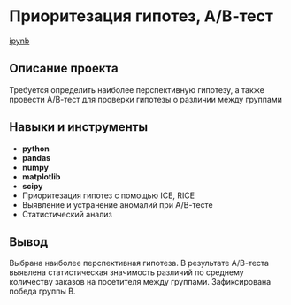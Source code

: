 # Приоритезация гипотез, А/В-тест

[ipynb](https://github.com/VellStef/Portfolio/blob/main/Hypothesis%20prioritization%2C%20AB-test/Приоритизация%20гипотез%2C%20A:B-тест.ipynb)

## Описание проекта

Требуется определить наиболее перспективную гипотезу, а также провести А/В-тест для проверки гипотезы о различии между группами



## Навыки и инструменты

- **python**
- **pandas**
- **numpy**
- **matplotlib**
- **scipy**
- Приоритезация гипотез с помощью ICE, RICE
- Выявление и устранение аномалий при А/В-тесте
- Статистический анализ



## Вывод

Выбрана наиболее перспективная гипотеза. В результате А/В-теста выявлена статистическая значимость различий по среднему количеству заказов на посетителя между группами. Зафиксирована победа группы В.


